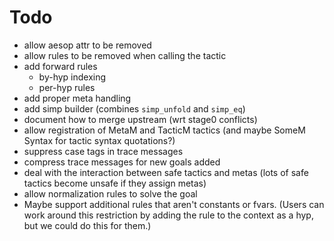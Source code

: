 # Todo

- allow aesop attr to be removed
- allow rules to be removed when calling the tactic
- add forward rules
  - by-hyp indexing
  - per-hyp rules
- add proper meta handling
- add simp builder (combines `simp_unfold` and `simp_eq`)
- document how to merge upstream (wrt stage0 conflicts)
- allow registration of MetaM and TacticM tactics (and maybe SomeM Syntax for
  tactic syntax quotations?)
- suppress case tags in trace messages
- compress trace messages for new goals added
- deal with the interaction between safe tactics and metas (lots of safe
  tactics become unsafe if they assign metas)
- allow normalization rules to solve the goal
- Maybe support additional rules that aren't constants or fvars. (Users can
  work around this restriction by adding the rule to the context as a hyp, but
  we could do this for them.)
